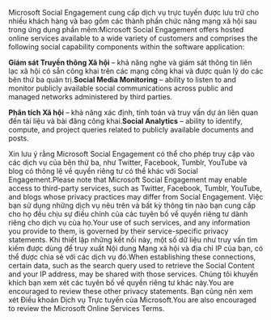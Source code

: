 <span data-ttu-id="e0c95-101">Microsoft Social Engagement cung cấp dịch vụ trực tuyến được lưu trữ cho nhiều khách hàng và bao gồm các thành phần chức năng mạng xã hội sau trong ứng dụng phần mềm:</span><span class="sxs-lookup"><span data-stu-id="e0c95-101">Microsoft Social Engagement offers hosted online services available to a wide variety of customers and comprises the following social capability components within the software application:</span></span>  
  
<span data-ttu-id="e0c95-102">**Giám sát Truyền thông Xã hội** – khả năng nghe và giám sát thông tin liên lạc xã hội có sẵn công khai trên các mạng công khai và được quản lý do các bên thứ ba quản trị.</span><span class="sxs-lookup"><span data-stu-id="e0c95-102">**Social Media Monitoring** – ability to listen to and monitor publicly available social communications across public and managed networks administered by third parties.</span></span>  
  
<span data-ttu-id="e0c95-103">**Phân tích Xã hội** – khả năng xác định, tính toán và truy vấn dự án liên quan đến tài liệu và bài đăng công khai.</span><span class="sxs-lookup"><span data-stu-id="e0c95-103">**Social Analytics** – ability to identify, compute, and project queries related to publicly available documents and posts.</span></span>  
  
 <span data-ttu-id="e0c95-104">Xin lưu ý rằng Microsoft Social Engagement có thể cho phép truy cập vào các dịch vụ của bên thứ ba, như Twitter, Facebook, Tumblr, YouTube và blog có thông lệ về quyền riêng tư có thể khác với Social Engagement.</span><span class="sxs-lookup"><span data-stu-id="e0c95-104">Please note that Microsoft Social Engagement may enable access to third-party services, such as Twitter, Facebook, Tumblr, YouTube, and blogs whose privacy practices may differ from Social Engagement.</span></span> <span data-ttu-id="e0c95-105">Việc bạn sử dụng những dịch vụ nêu trên và bất kỳ thông tin nào bạn cung cấp cho họ đều chịu sự điều chỉnh của các tuyên bố về quyền riêng tư dành riêng cho dịch vụ của họ.</span><span class="sxs-lookup"><span data-stu-id="e0c95-105">Your use of such services, and any information you provide to them, is governed by their service-specific privacy statements.</span></span> <span data-ttu-id="e0c95-106">Khi thiết lập những kết nối này, một số dữ liệu như truy vấn tìm kiếm được dùng để truy xuất Nội dung Mạng xã hội và địa chỉ IP của bạn, có thể được chia sẻ với các dịch vụ đó.</span><span class="sxs-lookup"><span data-stu-id="e0c95-106">When establishing these connections, certain data, such as the search query used to retrieve the Social Content and your IP address, may be shared with those services.</span></span> <span data-ttu-id="e0c95-107">Chúng tôi khuyến khích bạn xem xét các tuyên bố về quyền riêng tư khác này.</span><span class="sxs-lookup"><span data-stu-id="e0c95-107">You are encouraged to review these other privacy statements.</span></span> <span data-ttu-id="e0c95-108">Bạn cũng nên xem xét Điều khoản Dịch vụ Trực tuyến của Microsoft.</span><span class="sxs-lookup"><span data-stu-id="e0c95-108">You are also encouraged to review the Microsoft Online Services Terms.</span></span>